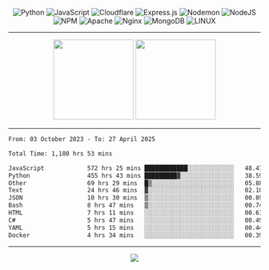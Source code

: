 <div align="center">
  
![Python](https://img.shields.io/badge/python-3670A0?style=for-the-badge&logo=python&logoColor=ffdd54) ![JavaScript](https://img.shields.io/badge/javascript-%23323330.svg?style=for-the-badge&logo=javascript&logoColor=%23F7DF1E) ![Cloudflare](https://img.shields.io/badge/Cloudflare-F38020?style=for-the-badge&logo=Cloudflare&logoColor=white) ![Express.js](https://img.shields.io/badge/express.js-%23404d59.svg?style=for-the-badge&logo=express&logoColor=%2361DAFB) ![Nodemon](https://img.shields.io/badge/NODEMON-%23323330.svg?style=for-the-badge&logo=nodemon&logoColor=%BBDEAD) ![NodeJS](https://img.shields.io/badge/node.js-6DA55F?style=for-the-badge&logo=node.js&logoColor=white) ![NPM](https://img.shields.io/badge/NPM-%23CB3837.svg?style=for-the-badge&logo=npm&logoColor=white) ![Apache](https://img.shields.io/badge/apache-%23D42029.svg?style=for-the-badge&logo=apache&logoColor=white) ![Nginx](https://img.shields.io/badge/nginx-%23009639.svg?style=for-the-badge&logo=nginx&logoColor=white) ![MongoDB](https://img.shields.io/badge/MongoDB-%234ea94b.svg?style=for-the-badge&logo=mongodb&logoColor=white) ![LINUX](https://img.shields.io/badge/Linux-FCC624?style=for-the-badge&logo=linux&logoColor=black)

---


<img src="https://github-readme-streak-stats.herokuapp.com/?user=anotherrandomonline&theme=react" height="160"/>
  
<img src="https://github-readme-stats.vercel.app/api?username=anotherrandomonline&show_icons=true&include_all_commits=true&theme=react" height="160"/>
</div>

---

<!--START_SECTION:waka-->

```txt
From: 03 October 2023 - To: 27 April 2025

Total Time: 1,180 hrs 53 mins

JavaScript            572 hrs 25 mins ████████████░░░░░░░░░░░░░   48.47 %
Python                455 hrs 43 mins █████████▓░░░░░░░░░░░░░░░   38.59 %
Other                 69 hrs 29 mins  █▒░░░░░░░░░░░░░░░░░░░░░░░   05.88 %
Text                  24 hrs 46 mins  ▓░░░░░░░░░░░░░░░░░░░░░░░░   02.10 %
JSON                  10 hrs 30 mins  ▒░░░░░░░░░░░░░░░░░░░░░░░░   00.89 %
Bash                  8 hrs 47 mins   ▒░░░░░░░░░░░░░░░░░░░░░░░░   00.74 %
HTML                  7 hrs 11 mins   ░░░░░░░░░░░░░░░░░░░░░░░░░   00.61 %
C#                    5 hrs 47 mins   ░░░░░░░░░░░░░░░░░░░░░░░░░   00.49 %
YAML                  5 hrs 15 mins   ░░░░░░░░░░░░░░░░░░░░░░░░░   00.44 %
Docker                4 hrs 34 mins   ░░░░░░░░░░░░░░░░░░░░░░░░░   00.39 %
```

<!--END_SECTION:waka-->

---

<div align="center">
  
![](https://github-profile-trophy.vercel.app/?username=anotherrandomonline&theme=darkhub&no-frame=true&no-bg=true&margin-w=4)

</div>
